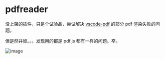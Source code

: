 # pdfreader 

没上架的插件，只是个试验品，尝试解决 [vscode-pdf](https://marketplace.visualstudio.com/items?itemName=tomoki1207.pdf) 的部分 pdf 渲染失败的问题。

但是然并卵。。。发现用的都是 pdf.js 都有一样的问题。卒。

![image](https://user-images.githubusercontent.com/12481935/102684627-38d28800-4215-11eb-886d-fbb4d18faf8a.png)
